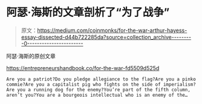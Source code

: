 # 阿瑟·海斯的文章剖析了“为了战争”

> 原文：<https://medium.com/coinmonks/for-the-war-arthur-hayess-essay-dissected-d44b722285da?source=collection_archive---------0----------------------->

阿瑟·海斯的原创文章

https://entrepreneurshandbook.co/for-the-war-fd5509d525d

```
Are you a patriot?Do you pledge allegiance to the flag?Are you a pinko commie?Are you a capitalist pig who fights on the side of imperialism?Are you a running dog for the enemy?You’re part of the fifth column, aren’t you?You are a bourgeois intellectual who is an enemy of the…
```